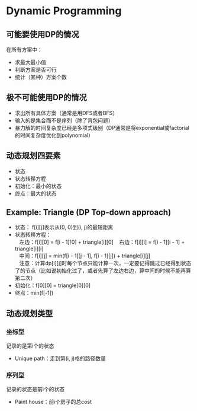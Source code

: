 # Dynamic Programming
## 可能要使用DP的情况
在所有方案中：
* 求最大最小值
* 判断方案是否可行
* 统计（某种）方案个数
## 极不可能使用DP的情况
* 求出所有具体方案（通常是用DFS或者BFS）
* 输入的是集合而不是序列（除了背包问题）
* 暴力解的时间复杂度已经是多项式级别（DP通常是将exponential或factorial的时间复杂度优化到polynomial）
## 动态规划四要素
* 状态
* 状态转移方程
* 初始化：最小的状态
* 终点：最大的状态
## Example: Triangle (DP Top-down approach)
* 状态： f[i][j]表示从(0, 0)到(i, j)的最短距离
* 状态转移方程：   
    左边：f[i][0] = f[i - 1][0] + triangle[i][0]
    右边：f[i][i] = f[i - 1][i - 1] + triangle[i][i]  
    中间：f[i][j] = min(f[i - 1][j - 1], f[i - 1][j]) + triangle[i][j]   
    注意：计算dp[i][j]时每个节点只能计算一次，一定要记得跳过已经得到状态了的节点（比如说初始化过了，或者先算了左边右边，算中间的时候不能再算第二次）
* 初始化：f[0][0] = triangle[0][0]
* 终点：min(f[-1])
   
## 动态规划类型
### 坐标型
记录的是第i个的状态
* Unique path：走到第(i, j)格的路径数量

### 序列型
记录的状态是前i个的状态
* Paint house：前i个房子的总cost
